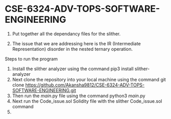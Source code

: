 # CSE-6324-ADV-TOPS-SOFTWARE-ENGINEERING

1) Put together all the dependancy files for the slither.

2) The issue that we are addressing here is the IR (Intermediate Representation) disorder in the nested ternary operation.

Steps to run the program

1) Install the slither analyzer using the command pip3 install slither-analyzer
2) Next clone the repository into your local machine using the command git clone https://github.com/Akansha9812/CSE-6324-ADV-TOPS-SOFTWARE-ENGINEERING.git
3) Then run the _main_.py file using the command python3 _main_.py 
4) Next run the Code_issue.sol Solidity file with the slither Code_issue.sol command 
5) 
